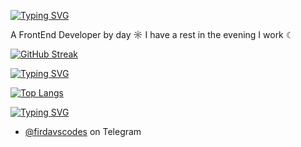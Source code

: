 [![Typing SVG](https://readme-typing-svg.herokuapp.com?color=%2336BCF7&lines=Hello+there+👋)](https://git.io/typing-svg)

A FrontEnd Developer by day ☼ I have a rest in the evening I work ☾

[![GitHub Streak](https://github-readme-streak-stats.herokuapp.com/?user=DenverCoder1)](https://git.io/streak-stats)

[![Typing SVG](https://readme-typing-svg.herokuapp.com?color=%2336BCF7&lines=I+know)](https://git.io/typing-svg)

[![Top Langs](https://github-readme-stats.vercel.app/api/top-langs/?username=anuraghazra&layout=compact)](https://github.com/anuraghazra/github-readme-stats)

[![Typing SVG](https://readme-typing-svg.herokuapp.com?color=%2336BCF7&lines=Contact)](https://git.io/typing-svg)

- [@firdavscodes](https://telegram.com/firdavscodes) on Telegram 

